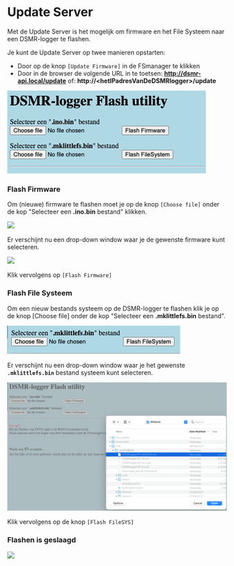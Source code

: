# Update Server

Met de Update Server is het mogelijk om firmware en het File Systeem naar een DSMR-logger te flashen.

Je kunt de Update Server op twee manieren opstarten:

* Door op de knop `[Update Firmware]` in de FSmanager te klikken
* Door in de browser de volgende URL in te toetsen:      **http://dsmr-api.local/update** of:      **http://&lt;hetIPadresVanDeDSMRlogger&gt;/update**

![](.gitbook/assets/screenshot-2021-06-10-at-10.13.14.png)

### Flash Firmware

Om \(nieuwe\) firmware te flashen moet je op de knop `[Choose file]` onder de kop "Selecteer een **.ino.bin** bestand" klikken.

![](.gitbook/assets/chooseino.png)

Er verschijnt nu een drop-down window waar je de gewenste firmware kunt selecteren.

![](.gitbook/assets/choose_ino_bin.png)

Klik vervolgens op `[Flash Firmware]`

### Flash File Systeem

Om een nieuw bestands systeem op de DSMR-logger te flashen klik je op de knop \[Choose file\] onder de kop "Selecteer een **.mklittlefs.bin** bestand".

![](.gitbook/assets/screenshot-2021-06-10-at-10.16.17.png)

Er verschijnt nu een drop-down window waar je het gewenste **`.mklittlefs.bin`** bestand systeem kunt selecteren.

![](.gitbook/assets/screenshot-2021-06-10-at-10.16.00.png)

Klik vervolgens op de knop `[Flash FileSYS]`

### Flashen is geslaagd

![](.gitbook/assets/image.png)

